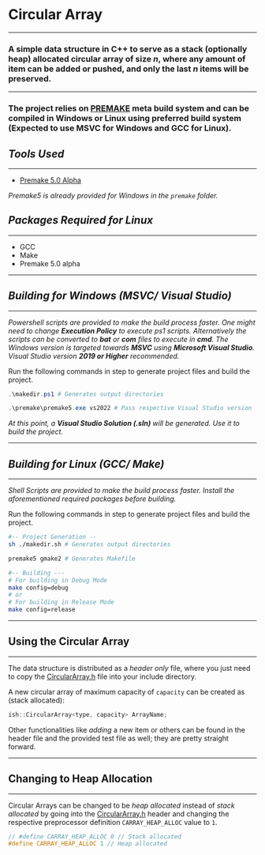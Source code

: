 <!-- Written by Mohammad Ishrak Abedin-->
# Circular Array
---
### A simple data structure in C++ to serve as a stack (optionally heap) allocated circular array of size ***n***, where any amount of item can be added or pushed, and only the last ***n*** items will be preserved.
---
### The project relies on **[PREMAKE](https://premake.github.io/)** meta build system and can be compiled in Windows or Linux using preferred build system (Expected to use MSVC for Windows and GCC for Linux).

## *Tools Used*
---
- [Premake 5.0 Alpha](https://premake.github.io/)

*Premake5 is already provided for Windows in the `premake` folder.*


## *Packages Required for Linux*
---
+ GCC
+ Make
+ Premake 5.0 alpha

---
## *Building for Windows (MSVC/ Visual Studio)*
---
*Powershell scripts are provided to make the build process faster. One might need to change **Execution Policy** to execute ps1 scripts. Alternatively the scripts can be converted to **bat** or **com** files to execute in **cmd**. The Windows version is targeted towards **MSVC** using **Microsoft Visual Studio**. Visual Studio version **2019 or Higher** recommended.*

Run the following commands in step to generate project files and build the project.
```powershell
.\makedir.ps1 # Generates output directories

.\premake\premake5.exe vs2022 # Pass respective Visual Studio version
```
*At this point, a **Visual Studio Solution (.sln)** will be generated. Use it to build the project.*

---
## *Building for Linux (GCC/ Make)*
---
*Shell Scripts are provided to make the build process faster. Install the aforementioned required packages before building.*

Run the following commands in step to generate project files and build the project.
```bash
#-- Project Generation --
sh ./makedir.sh # Generates output directories

premake5 gmake2 # Generates Makefile

#-- Building ---
# For building in Debug Mode
make config=debug
# or
# For building in Release Mode
make config=release
```
---
## Using the Circular Array
---
The data structure is distributed as a *header only* file, where you just need to copy the [CircularArray.h](./CircularArray/CircularArray.h) file into your include directory.

A new circular array of maximum capacity of `capacity` can be created as (stack allocated):

```C++
ish::CircularArray<type, capacity> ArrayName;
```

Other functionalities like *adding* a new item or others can be found in the header file and the provided test file as well; they are pretty straight forward.

---
## Changing to Heap Allocation
---
Circular Arrays can be changed to be *heap allocated* instead of *stack allocated* by going into the [CircularArray.h](./CircularArray/CircularArray.h) header and changing the respective preprocessor definition `CARRAY_HEAP_ALLOC` value to `1`.

```C++
// #define CARRAY_HEAP_ALLOC 0 // Stack allocated 
#define CARRAY_HEAP_ALLOC 1 // Heap allocated 
```